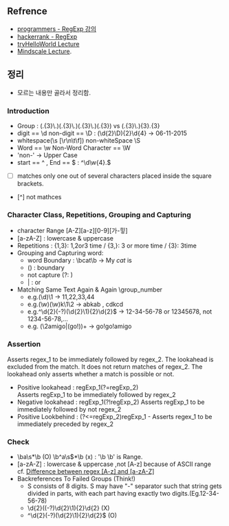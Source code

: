 ## Refrence
- [programmers - RegExp 강의](https://programmers.co.kr/learn/courses/11)
- [hackerrank - RegExp](https://www.hackerrank.com/domains/regex)
- [tryHelloWorld Lecture](https://goo.gl/r4xz6m)  
- [Mindscale Lecture](http://mindscale.kr/course/regex). 

## 정리
- 모르는 내용만 골라서 정리함.
### Introduction 
- Group : (.{3}\\.)(.{3}\\.)(.{3}\\.)(.{3}) vs (.{3}\\.){3}.{3}
- digit == \d non-digit == \D : (\\d{2}\\D){2}\\d{4} -> 06-11-2015
- whitespace(\s [\r\n\t\f]) non-whiteSpace \S
- Word == \w Non-Word Character == \W
- 'non-' -> Upper Case
- start == ^ , End == $ :  ^\\d\\w{4}.$
- [ ] matches only one out of several characters placed inside the square brackets.
- [^] not mathces <br/>

### Character Class, Repetitions, Grouping and Capturing 
- character Range [A-Z][a-z][0-9][가-힣] 
- [a-zA-Z] : lowercase & uppercase 
- Repetitions :  {1,3}: 1,2or3 time / {3,}: 3 or more time / {3}: 3time
- Grouping and Capturing word:
    + word Boundary : \bcat\b -> My *cat* is 
    +  () : boundary
    +  not capture (?: ) 
    +  | : or
- Matching Same Text Again & Again \group_number 
    - e.g.(\d)\1 -> 11,22,33,44 
    - e.g.(\w)(\w)k\1\2 -> abkab , cdkcd
    - e.g.^\\d{2}(-?)(\\d{2}\\1){2}\\d{2}$ -> 12-34-56-78 or 12345678, not 1234-56-78,...
    - e.g. (\2amigo|(go!))+ -> go!go!amigo

### Assertion
Asserts regex_1 to be immediately followed by regex_2. The lookahead is excluded from the match. It does not return matches of regex_2. The lookahead only asserts whether a match is possible or not. 
- Positive lookahead : regExp_1(?=regExp_2)  
                      Asserts regExp_1 to be immediately followed by regex_2
- Negative lookahead : regExp_1(?!regExp_2)
                      Asserts regExp_1 to be immediately followed by not regex_2
- Positive Lookbehind : (?<=regExp_2)regExp_1
                        - Asserts regex_1 to be immediately preceded by regex_2

### Check
- \ba\s*\b (O)  \b^a\s$*\b (x) : '\b \b' is Range.
- [a-zA-Z] : lowercase & uppercase ,not [A-z] because of ASCII range <br/>
cf. [Difference between regex [A-z] and [a-zA-Z]
](http://stackoverflow.com/questions/4923380/difference-between-regex-a-z-and-a-za-z)
- Backreferences To Failed Groups (Think!)
    +  S consists of 8 digits. S may have "-" separator such that string  gets divided in  parts, with each part having exactly two digits.(Eg.12-34-56-78)
    +   \\d{2}((-?)\\d{2}\\1){2}\\d{2} (X)
    +   ^\\d{2}(-?)(\\d{2}\\1){2}\\d{2}$ (O)